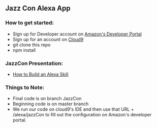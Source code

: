 ## Jazz Con Alexa App

### How to get started:
 - Sign up for Developer account on [Amazon's Developer Portal](https://developer.amazon.com/)
 - Sign up for an account on [Cloud9](https://c9.io/)
 - git clone this repo
 - npm install

### JazzCon Presentation:
 - [How to Build an Alexa Skill](http://prezi.com/tm4y7bvrhark/?utm_campaign=share&utm_medium=copy)

### Things to Note:
 - Final code is on branch JazzCon
 - Beginning code is on master branch
 - We run our code on cloud9's IDE and then use that URL + /alexa/jazzCon to fill out the configuration on Amazon's developer portal.
